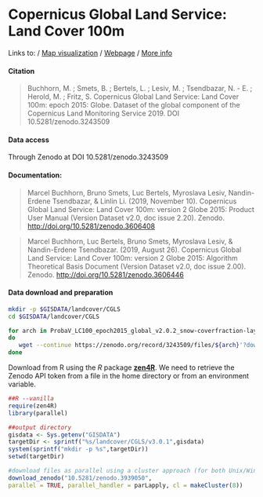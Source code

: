 # Copernicus Global Land Service: Land Cover 100m

Links to:
/ [Map visualization](https://lcviewer.vito.be/)
/ [Webpage](https://land.copernicus.eu/global/documents/lc100/v2/pum)
/ [More info](https://blog.vito.be/remotesensing/towards-mapping-annual-land-cover-changes)

#### Citation
> Buchhorn, M. ; Smets, B. ; Bertels, L. ; Lesiv, M. ; Tsendbazar, N. - E. ; Herold, M. ; Fritz, S. Copernicus Global Land Service: Land Cover 100m: epoch 2015: Globe. Dataset of the global component of the Copernicus Land Monitoring Service 2019. DOI 10.5281/zenodo.3243509

#### Data access

Through Zenodo at DOI 10.5281/zenodo.3243509

#### Documentation:

> Marcel Buchhorn, Bruno Smets, Luc Bertels, Myroslava Lesiv, Nandin-Erdene Tsendbazar, & Linlin Li. (2019, November 10). Copernicus Global Land Service: Land Cover 100m: version 2 Globe 2015: Product User Manual (Version Dataset v2.0, doc issue 2.20). Zenodo. http://doi.org/10.5281/zenodo.3606408

> Marcel Buchhorn, Luc Bertels, Bruno Smets, Myroslava Lesiv, & Nandin-Erdene Tsendbazar. (2019, August 26). Copernicus Global Land Service: Land Cover 100m: version 2 Globe 2015: Algorithm Theoretical Basis Document (Version Dataset v2.0, doc issue 2.00). Zenodo. http://doi.org/10.5281/zenodo.3606446


#### Data download and preparation

```sh
mkdir -p $GISDATA/landcover/CGLS
cd $GISDATA/landcover/CGLS

for arch in ProbaV_LC100_epoch2015_global_v2.0.2_snow-coverfraction-layer_EPSG-4326.tif LandCover_global_v2_discrete-and-FCC.png ProbaV_LC100_epoch2015_global_v2.0.2_bare-coverfraction-layer_EPSG-4326.tif ProbaV_LC100_epoch2015_global_v2.0.2_bare-coverfraction-StdDev_EPSG-4326.tif ProbaV_LC100_epoch2015_global_v2.0.2_crops-coverfraction-layer_EPSG-4326.tif ProbaV_LC100_epoch2015_global_v2.0.2_crops-coverfraction-StdDev_EPSG-4326.tif ProbaV_LC100_epoch2015_global_v2.0.2_DataDensityIndicator_EPSG-4326.tif ProbaV_LC100_epoch2015_global_v2.0.2_discrete-classification-proba_EPSG-4326.tif ProbaV_LC100_epoch2015_global_v2.0.2_discrete-classification_EPSG-4326.tif ProbaV_LC100_epoch2015_global_v2.0.2_forest-type-layer_EPSG-4326.tif ProbaV_LC100_epoch2015_global_v2.0.2_grass-coverfraction-layer_EPSG-4326.tif ProbaV_LC100_epoch2015_global_v2.0.2_grass-coverfraction-StdDev_EPSG-4326.tif ProbaV_LC100_epoch2015_global_v2.0.2_moss-coverfraction-layer_EPSG-4326.tif ProbaV_LC100_epoch2015_global_v2.0.2_moss-coverfraction-StdDev_EPSG-4326.tif ProbaV_LC100_epoch2015_global_v2.0.2_shrub-coverfraction-layer_EPSG-4326.tif ProbaV_LC100_epoch2015_global_v2.0.2_shrub-coverfraction-StdDev_EPSG-4326.tif ProbaV_LC100_epoch2015_global_v2.0.2_snow-coverfraction-layer_EPSG-4326.tif ProbaV_LC100_epoch2015_global_v2.0.2_tree-coverfraction-layer_EPSG-4326.tif ProbaV_LC100_epoch2015_global_v2.0.2_tree-coverfraction-StdDev_EPSG-4326.tif ProbaV_LC100_epoch2015_global_v2.0.2_urban-coverfraction-layer_EPSG-4326.tif ProbaV_LC100_epoch2015_global_v2.0.2_water-permanent-coverfraction-layer_EPSG-4326.tif ProbaV_LC100_epoch2015_global_v2.0.2_water-seasonal-coverfraction-layer_EPSG-4326.tif
do
   wget --continue https://zenodo.org/record/3243509/files/${arch}'?download=1' --output-document=${arch}
done

```

Download from R using the *R* package **[zen4R](https://github.com/eblondel/zen4R)**. We need to retrieve the Zenodo API token from a file in the home directory or from an environment variable.

```r
##R --vanilla
require(zen4R)
library(parallel)

##output directory
gisdata <- Sys.getenv("GISDATA")
targetDir <- sprintf("%s/landcover/CGLS/v3.0.1",gisdata)
system(sprintf("mkdir -p %s",targetDir))
setwd(targetDir)

#download files as parallel using a cluster approach (for both Unix/Win systems)
download_zenodo("10.5281/zenodo.3939050",
parallel = TRUE, parallel_handler = parLapply, cl = makeCluster(8))


```
